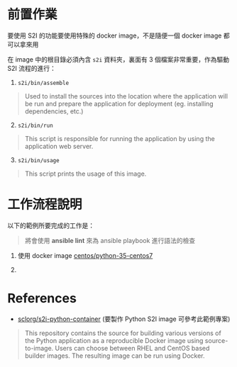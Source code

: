 
前置作業
=======

要使用 S2I 的功能要使用特殊的 docker image，不是隨便一個 docker image 都可以拿來用

在 image 中的根目錄必須內含 `s2i` 資料夾，裏面有 3 個檔案非常重要，作為驅動 S2I 流程的進行：

1. `s2i/bin/assemble`
> Used to install the sources into the location where the application will be run and prepare the application for deployment (eg. installing dependencies, etc.)

2. `s2i/bin/run`
> This script is responsible for running the application by using the application web server.

3. `s2i/bin/usage`
> This script prints the usage of this image.


工作流程說明
==========

以下的範例所要完成的工作是：

> 將會使用 **ansible lint** 來為 ansible playbook 進行語法的檢查

1. 使用 docker image [centos/python-35-centos7](https://hub.docker.com/r/centos/python-35-centos7/)

2. 



References
==========

- [sclorg/s2i-python-container](https://github.com/sclorg/s2i-python-container) (要製作 Python S2I image 可參考此範例專案)
> This repository contains the source for building various versions of the Python application as a reproducible Docker image using source-to-image. Users can choose between RHEL and CentOS based builder images. The resulting image can be run using Docker.
